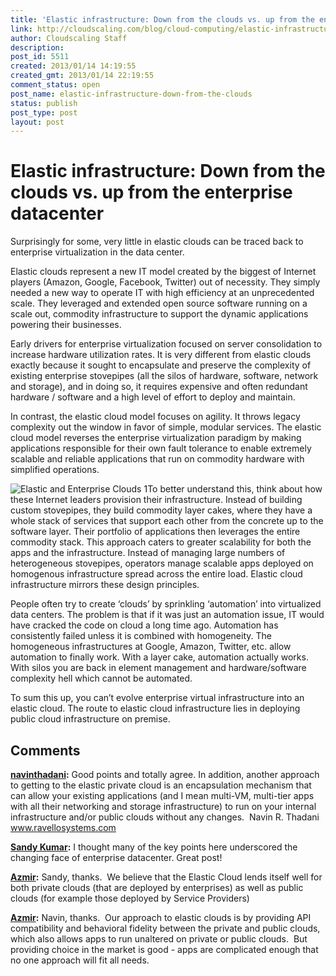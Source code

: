 ```yaml
---
title: 'Elastic infrastructure: Down from the clouds vs. up from the enterprise datacenter'
link: http://cloudscaling.com/blog/cloud-computing/elastic-infrastructure-down-from-the-clouds/
author: Cloudscaling Staff
description: 
post_id: 5511
created: 2013/01/14 14:19:55
created_gmt: 2013/01/14 22:19:55
comment_status: open
post_name: elastic-infrastructure-down-from-the-clouds
status: publish
post_type: post
layout: post
---
```


# Elastic infrastructure: Down from the clouds vs. up from the enterprise datacenter

Surprisingly for some, very little in elastic clouds can be traced back to enterprise virtualization in the data center.   
  
Elastic clouds represent a new IT model created by the biggest of Internet players (Amazon, Google, Facebook, Twitter) out of necessity. They simply needed a new way to operate IT with high efficiency at an unprecedented scale. They leveraged and extended open source software running on a scale out, commodity infrastructure to support the dynamic applications powering their businesses.

Early drivers for enterprise virtualization focused on server consolidation to increase hardware utilization rates. It is very different from elastic clouds exactly because it sought to encapsulate and preserve the complexity of existing enterprise stovepipes (all the silos of hardware, software, network and storage), and in doing so, it requires expensive and often redundant hardware / software and a high level of effort to deploy and maintain.  
  
In contrast, the elastic cloud model focuses on agility. It throws legacy complexity out the window in favor of simple, modular services. The elastic cloud model reverses the enterprise virtualization paradigm by making applications responsible for their own fault tolerance to enable extremely scalable and reliable applications that run on commodity hardware with simplified operations.

![Elastic and Enterprise Clouds 1](http://www.cloudscaling.com/wp-content/uploads/2013/01/Elastic-and-Enterprise-Clouds-1.png)To better understand this, think about how these Internet leaders provision their infrastructure. Instead of building custom stovepipes, they build commodity layer cakes, where they have a whole stack of services that support each other from the concrete up to the software layer. Their portfolio of applications then leverages the entire commodity stack. This approach caters to greater scalability for both the apps and the infrastructure. Instead of managing large numbers of heterogeneous stovepipes, operators manage scalable apps deployed on homogenous infrastructure spread across the entire load. Elastic cloud infrastructure mirrors these design principles.

People often try to create ‘clouds’ by sprinkling ‘automation’ into virtualized data centers. The problem is that if it was just an automation issue, IT would have cracked the code on cloud a long time ago. Automation has consistently failed unless it is combined with homogeneity. The homogeneous infrastructures at Google, Amazon, Twitter, etc. allow automation to finally work. With a layer cake, automation actually works. With silos you are back in element management and hardware/software complexity hell which cannot be automated.  
  
To sum this up, you can’t evolve enterprise virtual infrastructure into an elastic cloud. The route to elastic cloud infrastructure lies in deploying public cloud infrastructure on premise.

## Comments

**[navinthadani](#3858 "2013-01-15 02:27:00"):** Good points and totally agree. In addition, another approach to getting to the elastic private cloud is an encapsulation mechanism that can allow your existing applications (and I mean multi-VM, multi-tier apps with all their networking and storage infrastructure) to run on your internal infrastructure and/or public clouds without any changes.  Navin R. Thadani www.ravellosystems.com

**[Sandy Kumar](#3859 "2013-01-15 03:00:00"):** I thought many of the key points here underscored the changing face of enterprise datacenter. Great post!

**[Azmir](#3860 "2013-01-24 23:49:00"):** Sandy, thanks.  We believe that the Elastic Cloud lends itself well for both private clouds (that are deployed by enterprises) as well as public clouds (for example those deployed by Service Providers)

**[Azmir](#3861 "2013-01-24 23:58:00"):** Navin, thanks.  Our approach to elastic clouds is by providing API compatibility and behavioral fidelity between the private and public clouds, which also allows apps to run unaltered on private or public clouds.  But providing choice in the market is good - apps are complicated enough that no one approach will fit all needs.

